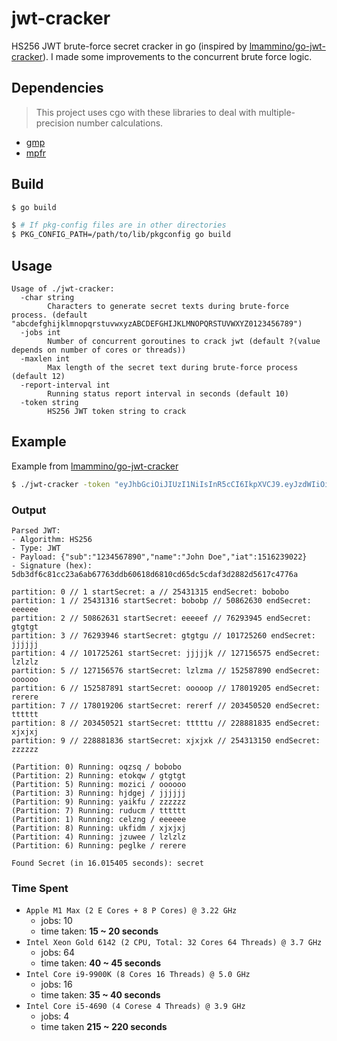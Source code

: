 # jwt-cracker

HS256 JWT brute-force secret cracker in go (inspired by [lmammino/go-jwt-cracker](https://github.com/alexrsagen/go-jwt-cracker)). I made some improvements to the concurrent brute force logic.

## Dependencies

> This project uses cgo with these libraries to deal with multiple-precision number calculations.

- [gmp](https://gmplib.org)
- [mpfr](https://www.mpfr.org)

## Build

```bash
$ go build

$ # If pkg-config files are in other directories
$ PKG_CONFIG_PATH=/path/to/lib/pkgconfig go build
```

## Usage

```
Usage of ./jwt-cracker:
  -char string
        Characters to generate secret texts during brute-force process. (default "abcdefghijklmnopqrstuvwxyzABCDEFGHIJKLMNOPQRSTUVWXYZ0123456789")
  -jobs int
        Number of concurrent goroutines to crack jwt (default ?(value depends on number of cores or threads))
  -maxlen int
        Max length of the secret text during brute-force process (default 12)
  -report-interval int
        Running status report interval in seconds (default 10)
  -token string
        HS256 JWT token string to crack
```

## Example

Example from [lmammino/go-jwt-cracker](https://github.com/alexrsagen/go-jwt-cracker)

```bash
$ ./jwt-cracker -token "eyJhbGciOiJIUzI1NiIsInR5cCI6IkpXVCJ9.eyJzdWIiOiIxMjM0NTY3ODkwIiwibmFtZSI6IkpvaG4gRG9lIiwiaWF0IjoxNTE2MjM5MDIyfQ.XbPfbIHMI6arZ3Y922BhjWgQzWXcXNrz0ogtVhfEd2o" -char "abcdefghijklmnopqrstuwxyz" -maxlen 6
```

### Output

```
Parsed JWT:
- Algorithm: HS256
- Type: JWT
- Payload: {"sub":"1234567890","name":"John Doe","iat":1516239022}
- Signature (hex): 5db3df6c81cc23a6ab67763ddb60618d6810cd65dc5cdaf3d2882d5617c4776a

partition: 0 // 1 startSecret: a // 25431315 endSecret: bobobo 
partition: 1 // 25431316 startSecret: bobobp // 50862630 endSecret: eeeeee 
partition: 2 // 50862631 startSecret: eeeeef // 76293945 endSecret: gtgtgt 
partition: 3 // 76293946 startSecret: gtgtgu // 101725260 endSecret: jjjjjj 
partition: 4 // 101725261 startSecret: jjjjjk // 127156575 endSecret: lzlzlz 
partition: 5 // 127156576 startSecret: lzlzma // 152587890 endSecret: oooooo 
partition: 6 // 152587891 startSecret: ooooop // 178019205 endSecret: rerere 
partition: 7 // 178019206 startSecret: rererf // 203450520 endSecret: tttttt 
partition: 8 // 203450521 startSecret: tttttu // 228881835 endSecret: xjxjxj 
partition: 9 // 228881836 startSecret: xjxjxk // 254313150 endSecret: zzzzzz 

(Partition: 0) Running: oqzsq / bobobo
(Partition: 2) Running: etokqw / gtgtgt
(Partition: 5) Running: mozici / oooooo
(Partition: 3) Running: hjdgej / jjjjjj
(Partition: 9) Running: yaikfu / zzzzzz
(Partition: 7) Running: ruducm / tttttt
(Partition: 1) Running: celzng / eeeeee
(Partition: 8) Running: ukfidm / xjxjxj
(Partition: 4) Running: jzuwee / lzlzlz
(Partition: 6) Running: peglke / rerere

Found Secret (in 16.015405 seconds): secret
```

### Time Spent

- `Apple M1 Max (2 E Cores + 8 P Cores) @ 3.22 GHz`
  - jobs: 10
  - time taken: **15 ~ 20 seconds**
- `Intel Xeon Gold 6142 (2 CPU, Total: 32 Cores 64 Threads) @ 3.7 GHz`
  - jobs: 64
  - time taken: **40 ~ 45 seconds**
- `Intel Core i9-9900K (8 Cores 16 Threads) @ 5.0 GHz`
  - jobs: 16
  - time taken: **35 ~ 40 seconds**
- `Intel Core i5-4690 (4 Corese 4 Threads) @ 3.9 GHz`
  - jobs: 4
  - time taken **215 ~ 220 seconds**